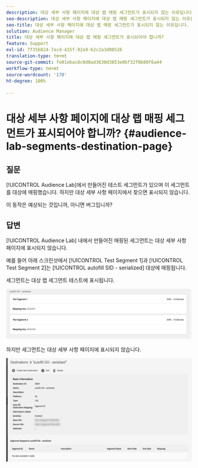 ```yaml
---
description: 대상 세부 사항 페이지에 대상 랩 매핑 세그먼트가 표시되지 않는 이유입니다.
seo-description: 대상 세부 사항 페이지에 대상 랩 매핑 세그먼트가 표시되지 않는 이유입니다.
seo-title: 대상 세부 사항 페이지에 대상 랩 매핑 세그먼트가 표시되지 않는 이유입니다.
solution: Audience Manager
title: 대상 세부 사항 페이지에 대상 랩 매핑 세그먼트가 표시되어야 합니까?
feature: Support
exl-id: 7f35b824-7acd-415f-92a9-62c2a3d08526
translation-type: tm+mt
source-git-commit: fe01ebac8c0d0ad3630d3853e0bf32f0b00f6a44
workflow-type: tm+mt
source-wordcount: '170'
ht-degree: 100%

---
```


# 대상 세부 사항 페이지에 대상 랩 매핑 세그먼트가 표시되어야 합니까? {#audience-lab-segments-destination-page}

## 질문

[!UICONTROL Audience Lab]에서 만들어진 테스트 세그먼트가 있으며 이 세그먼트를 대상에 매핑했습니다. 하지만 대상 세부 사항 페이지에서 찾으면 표시되지 않습니다.

이 동작은 예상되는 것입니까, 아니면 버그입니까?

## 답변

[!UICONTROL Audience Lab] 내에서 만들어진 매핑된 세그먼트는 대상 세부 사항 페이지에 표시되지 않습니다.

예를 들어 아래 스크린샷에서 [!UICONTROL Test Segment 1]과 [!UICONTROL Test Segment 2]는 [!UICONTROL autofill SID - serialized] 대상에 매핑됩니다.

세그먼트는 대상 랩 세그먼트 테스트에 표시됩니다.

![대상 랩 세그먼트 보기 이미지](assets/should_i_see_my_aamlab01.png)

하지만 세그먼트는 대상 세부 사항 페이지에 표시되지 않습니다.

![대상 세부 사항 페이지의 이미지](assets/should_i_see_my_aamlab02.png)
